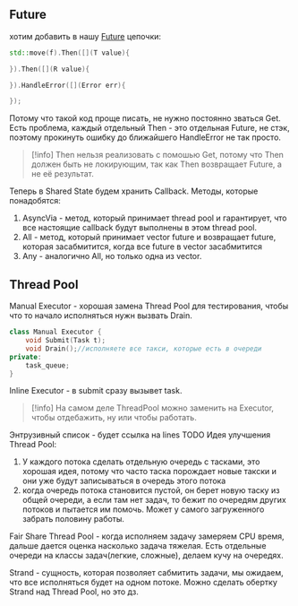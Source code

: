 ## Future
хотим добавить в нашу [Future](https://gitlab.manytask.org/pcp/students-spring-2024/Pifocoder/-/tree/main/std-future?ref_type=heads) цепочки:
```cpp
std::move(f).Then([](T value){

}).Then([](R value){

}).HandleError([](Error err){

});
```
Потому что такой код проще писать, не нужно постоянно зваться Get.
Есть проблема, каждый отдельный Then - это отдельная Future, не стэк, поэтому прокинуть ошибку до ближайшего HandleError не так просто.
>[!info]
>Then нельзя реализовать  с помошью Get, потому что Then должен быть не локирующим, так как Then возвращает Future, а не её результат.

Теперь в Shared State будем хранить Callback.
Методы, которые понадобятся:
1) AsyncVia - метод, который принимает thread pool и гарантирует, что все настоящие callback будут выполнены в этом thread pool.
2) All - метод, который принимает vector future и возвращает future, которая засабмитится, когда все future в vector засабмитится
3) Any - аналогично All, но только одна из vector.
## Thread Pool
Manual Executor - хорошая замена Thread Pool для тестирования, чтобы что то начало исполняться нужн вызвать Drain.
```cpp
class Manual Executor {
	void Submit(Task t);
	void Drain();//исполняете все такси, которые есть в очереди
private:
	task_queue;
}
```
Inline Executor  - в submit сразу вызывет task.
>[!info]
>На самом деле ThreadPool можно заменить на Executor, чтобы отдебажить, ну или чтобы работать.

Энтрузивный список - будет ссылка на lines TODO
Идея улучшения Thread Pool:
1) У каждого потока сделать отдельную очередь с тасками, это хорошая идея, потому что часто таска порождает новые такски и они уже будут записываться в очередь этого потока
2) когда очередь потока становится пустой, он берет новую таску из общей очереди, а если там нет задач, то бежит по очередям других потоков и пытается им помочь. Может у самого загруженного забрать половину работы.

Fair Share Thread Pool - когда исполняем задачу замеряем CPU время, дальше дается оценка насколько задача тяжелая. Есть отдельные очереди на классы задач(легкие, сложные), делаем кучу на очередях.

Strand - сущность, которая позволяет сабмитить задачи, мы ожидаем, что все исполняться будет на одном потоке. Можно сделать обертку Strand над Thread Pool, но это дз.